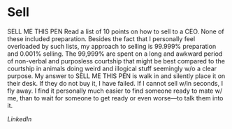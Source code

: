 # Sell

SELL ME THIS PEN Read a list of 10 points on how to sell to a CEO. None of these included preparation. Besides the fact that I personally feel overloaded by such lists, my approach to selling is 99.999% preparation and 0.001% selling. The 99,999% are spent on a long and awkward period of non-verbal and purposless courtship that might be best compared to the courtship in animals doing weird and illogical stuff seemingly w/o a clear purpose. My answer to SELL ME THIS PEN is walk in and silently place it on their desk. If they do not buy it, I have failed. If I cannot sell w/in seconds, I fly away. I find it personally much easier to find someone ready to mate w/ me, than to wait for someone to get ready or even worse—to talk them into it.

_LinkedIn_
